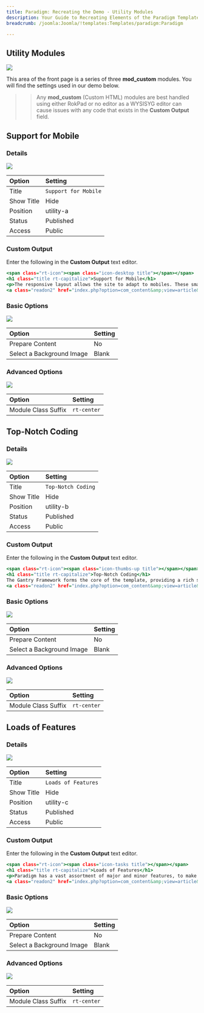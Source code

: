 ```yaml
---
title: Paradigm: Recreating the Demo - Utility Modules
description: Your Guide to Recreating Elements of the Paradigm Template for Joomla
breadcrumb: /joomla:Joomla/!templates:Templates/paradigm:Paradigm

---
```


Utility Modules
-----

![][demo1]

This area of the front page is a series of three **mod_custom** modules. You will find the settings used in our demo below.

>> Any **mod_custom** (Custom HTML) modules are best handled using either RokPad or no editor as a WYSISYG editor can cause issues with any code that exists in the **Custom Output** field.

Support for Mobile
-----

### Details

![][demo2]

| Option     | Setting              |  
| :--------- | :------------------- |  
| Title      | `Support for Mobile` |  
| Show Title | Hide                 |  
| Position   | utility-a            |  
| Status     | Published            |  
| Access     | Public               |  

### Custom Output

Enter the following in the **Custom Output** text editor.

~~~ .html
<span class="rt-icon"><span class="icon-desktop title"></span></span>
<h1 class="title rt-capitalize">Support for Mobile</h1>
<p>The responsive layout allows the site to adapt to mobiles. These smaller devices have a unique mobile menu to aid navigation.</p>
<a class="readon2" href="index.php?option=com_content&amp;view=article&amp;id=1&amp;Itemid=107">Read More</a>
~~~

### Basic Options

![][demo3]

| Option                    | Setting |  
| :------------------------ | :------ |  
| Prepare Content           | No      |  
| Select a Background Image | Blank   |  

### Advanced Options

![][demo4]

| Option              | Setting     |  
| :------------------ | :---------- |  
| Module Class Suffix | `rt-center` |  

Top-Notch Coding
-----

### Details

![][demo5]

| Option     | Setting              |  
| :--------- | :------------------- |  
| Title      | `Top-Notch Coding`   |  
| Show Title | Hide                 |  
| Position   | utility-b            |  
| Status     | Published            |  
| Access     | Public               |  

### Custom Output

Enter the following in the **Custom Output** text editor.

~~~ .html
<span class="rt-icon"><span class="icon-thumbs-up title"></span></span>
<h1 class="title rt-capitalize">Top-Notch Coding</h1>
The Gantry Framework forms the core of the template, providing a rich selection, such as an intuitive administrator.</p>
<a class="readon2" href="index.php?option=com_content&amp;view=article&amp;id=1&amp;Itemid=107">Read More</a>
~~~

### Basic Options

![][demo6]

| Option                    | Setting |  
| :------------------------ | :------ |  
| Prepare Content           | No      |  
| Select a Background Image | Blank   |  

### Advanced Options

![][demo7]

| Option              | Setting     |  
| :------------------ | :---------- |  
| Module Class Suffix | `rt-center` |  

Loads of Features
-----

### Details

![][demo8]

| Option     | Setting              |  
| :--------- | :------------------- |  
| Title      | `Loads of Features`  |  
| Show Title | Hide                 |  
| Position   | utility-c            |  
| Status     | Published            |  
| Access     | Public               |  

### Custom Output

Enter the following in the **Custom Output** text editor.

~~~ .html
<span class="rt-icon"><span class="icon-tasks title"></span></span>
<h1 class="title rt-capitalize">Loads of Features</h1>
<p>Paradigm has a vast assortment of major and minor features, to make customization easy and your site alluring.</p>
<a class="readon2" href="index.php?option=com_content&amp;view=article&amp;id=1&amp;Itemid=107">Read More</a>
~~~

### Basic Options

![][demo9]

| Option                    | Setting |  
| :------------------------ | :------ |  
| Prepare Content           | No      |  
| Select a Background Image | Blank   |  

### Advanced Options

![][demo10]

| Option              | Setting     |  
| :------------------ | :---------- |  
| Module Class Suffix | `rt-center` |  

[demo1]: assets/demo_2.jpeg
[demo2]: assets/utility_1.jpeg
[demo3]: assets/utility_2.jpeg
[demo4]: assets/utility_3.jpeg
[demo5]: assets/utility_4.jpeg
[demo6]: assets/utility_5.jpeg
[demo7]: assets/utility_6.jpeg
[demo8]: assets/utility_7.jpeg
[demo9]: assets/utility_8.jpeg
[demo10]: assets/utility_9.jpeg
